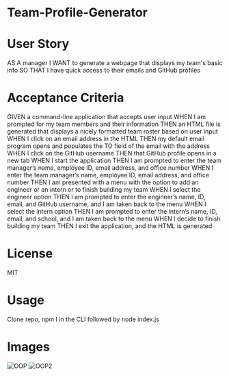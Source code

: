 # Team-Profile-Generator

# User Story

AS A manager
I WANT to generate a webpage that displays my team's basic info
SO THAT I have quick access to their emails and GitHub profiles

# Acceptance Criteria
GIVEN a command-line application that accepts user input
WHEN I am prompted for my team members and their information
THEN an HTML file is generated that displays a nicely formatted team roster based on user input
WHEN I click on an email address in the HTML
THEN my default email program opens and populates the TO field of the email with the address
WHEN I click on the GitHub username
THEN that GitHub profile opens in a new tab
WHEN I start the application
THEN I am prompted to enter the team manager’s name, employee ID, email address, and office number
WHEN I enter the team manager’s name, employee ID, email address, and office number
THEN I am presented with a menu with the option to add an engineer or an intern or to finish building my team
WHEN I select the engineer option
THEN I am prompted to enter the engineer’s name, ID, email, and GitHub username, and I am taken back to the menu
WHEN I select the intern option
THEN I am prompted to enter the intern’s name, ID, email, and school, and I am taken back to the menu
WHEN I decide to finish building my team
THEN I exit the application, and the HTML is generated


# License 
MIT

# Usage
Clone repo, npm I in the CLI followed by node index.js

# Images

![OOP](https://user-images.githubusercontent.com/106920094/218339648-4cf4ba00-1a0a-4753-8962-bf3cbbf33e21.PNG)
![OOP2](https://user-images.githubusercontent.com/106920094/218339657-75fc955c-dda7-47ac-ad09-61212f581272.PNG)


